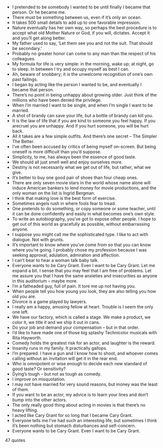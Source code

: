  - I pretended to be somebody I wanted to be until finally I became that person. Or he became me.
 - There must be something between us, even if it’s only an ocean.
 - It takes 500 small details to add up to one favorable impression.
 - Nature eventually has her own way, so perhaps the best procedure is to accept what old Mother Nature or God, if you will, dictates. Accept it and you’ll get along better.
 - My father used to say, ‘Let them see you and not the suit. That should be secondary.’
 - Probably no greater honor can come to any man than the respect of his colleagues.
 - My formula for life is very simple: in the morning, wake up; at night, go to sleep. In between I try and occupy myself as best I can.
 - Ah, beware of snobbery; it is the unwelcome recognition of one’s own past failings.
 - I began by acting like the person I wanted to be, and eventually I became that person.
 - There’s no point in being unhappy about growing older. Just think of the millions who have been denied the privilege.
 - When I’m married I want to be single, and when I’m single I want to be married.
 - A shot of brandy can save your life, but a bottle of brandy can kill you.
 - It is the law of life that if you are kind to someone you feel happy. If you arecruel you are unhappy. And if you hurt someone, you will be hurt back.
 - All it takes are a few simple outfits. And there’s one secret – The Simpler The Better.
 - I’ve often been accused by critics of being myself on-screen. But being oneself is more difficult than you’d suppose.
 - Simplicity, to me, has always been the essence of good taste.
 - We should all just smell well and enjoy ourselves more.
 - Destiny is not necessarily what we get out of life, but rather, what we give.
 - It’s better to buy one good pair of shoes than four cheap ones.
 - There are only seven movie stars in the world whose name alone will induce American bankers to lend money for movie productions, and the only woman on the list is Ingrid Bergman.
 - I think that making love is the best form of exercise.
 - Sometimes angels rush in where fools fear to tread.
 - One pretends to do something, or copy someone or some teacher, until it can be done confidently and easily in what becomes one’s own style.
 - To write an autobiography, you’ve got to expose other people. I hope to get out of this world as gracefully as possible, without embarrassing anyone.
 - I suppose you might call me the sophisticated type. I like to act with dialogue. Not with grunts.
 - It’s important to know where you’ve come from so that you can know where you’re going. I probably chose my profession because I was seeking approval, adulation, admiration and affection.
 - I can’t bear to hear a woman talk baby talk.
 - Everyone wants to be Cary Grant. Even I want to be Cary Grant. Let me expand a bit. I sense that you may feel that I am free of problems. Let me assure you that I have the same anxieties and insecurities as anyone in this auditorium – maybe more.
 - I’m a fatheaded guy, full of pain. It tore me up not having you.
 - When people tell you how young you look, they are also telling you how old you are.
 - Divorce is a game played by lawyers.
 - I really am a happy, amusing fellow at heart. Trouble is I seem the only one left.
 - We have our factory, which is called a stage. We make a product, we color it, we title it and we ship it out in cans.
 - Do your job and demand your compensation – but in that order.
 - I’d like to have made one of those big splashy Technicolor musicals with Rita Hayworth.
 - Comedy holds the greatest risk for an actor, and laughter is the reward.
 - Insanity runs in my family. It practically gallops.
 - I’m prepared. I have a gun and I know how to shoot, and whoever comes calling without an invitation will get it in the rear end.
 - Who is omnipotent or wise enough to decide each new standard of good taste? Or sensitivity?
 - Dying’s tough – but not as tough as comedy.
 - I improve on misquotation.
 - I may not have married for very sound reasons, but money was the least of them.
 - If you want to be an actor, my advice is to learn your lines and don’t bump into the other actors.
 - The only really good thing about acting in movies is that there’s no heavy lifting.
 - I acted like Cary Grant for so long that I became Cary Grant.
 - Everyone tells me I’ve had such an interesting life, but sometimes I think it’s been nothing but stomach disturbances and self-concern.
 - Everyone wants to be Cary Grant. Even I want to be Cary Grant.

47 quotes